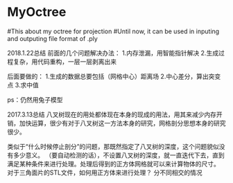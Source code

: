 # MyOctree
#This about my octree for projection
#Until now, it can be used in inputing and outputing file format of .ply 

2018.1.22总结
前面的几个问题解决办法：
1.内存泄漏，用智能指针解决
2.生成过程复杂，用代码重构，一层一层剥离出来

后面要做的：
1.生成的数据总要包括（网格中心）距离场
2.中心差分，算出突变点
3.求中值

ps：仍然用兔子模型



2017.3.13总结
八叉树现在的用处都体现在本身的现成的用法，用其来减少内存开销，加快运算，很少有对于八叉树这一方法本身的研究，网格剖分思想本身的研究很少。

类似于“什么时候停止剖分”的问题，那既然指定了八叉树的深度，这个问题貌似没有多少意义。
（要自动检测的话），不设置八叉树的深度，就一直迭代下去，直到满足某种条件来进行处理。处理后得到的正方体网格就可以来计算物体的尺寸。
对于三角面片的STL文件，如何用正方体来进行处理？
分不同相交的情况

